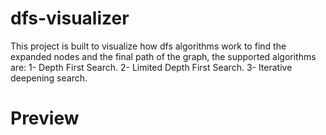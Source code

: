 # dfs-visualizer
This project is built to visualize how dfs algorithms work to find the expanded nodes and the final path of the graph, the supported algorithms are:
1- Depth First Search.
2- Limited Depth First Search.
3- Iterative deepening search.

# Preview
